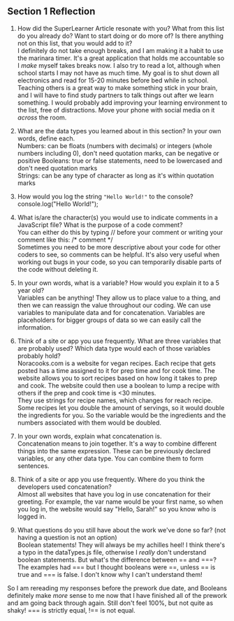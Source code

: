 ## Section 1 Reflection

1. How did the SuperLearner Article resonate with you? What from this list do you already do? Want to start doing or do more of? Is there anything not on this list, that you would add to it?  
I definitely do not take enough breaks, and I am making it a habit to use the marinara timer.  It's a great application that holds me accountable so I *make* myself takes breaks now. I also try to read a lot, although when school starts I may not have as much time.  My goal is to shut down all electronics and read for 15-20 minutes before bed while in school.  Teaching others is a great way to make something stick in your brain, and I will have to find study partners to talk things out after we learn something.  I would probably add improving your learning environment to the list, free of distractions.  Move your phone with social media on it *across* the room.

2. What are the data types you learned about in this section? In your own words, define each.  
Numbers: can be floats (numbers with decimals) or integers (whole numbers including 0), don't need quotation marks, can be negative or positive
Booleans: true or false statements, need to be lowercased and don't need quotation marks  
Strings: can be any type of character as long as it's within quotation marks  

3. How would you log the string `"Hello World!"` to the console?   
console.log("Hello World!");  

4. What is/are the character(s) you would use to indicate comments in a JavaScript file? What is the purpose of a code comment?  
You can either do this by typing // before your comment or writing your comment like this: /* comment */  
Sometimes you need to be more descriptive about your code for other coders to see, so comments can be helpful.  It's also very useful when working out bugs in your code, so you can temporarily disable parts of the code without deleting it.

5. In your own words, what is a variable? How would you explain it to a 5 year old?  
Variables can be anything! They allow us to place value to a thing, and then we can reassign the value throughout our coding. We can use variables to manipulate data and for concatenation. Variables are placeholders for bigger groups of data so we can easily call the information.   

6. Think of a site or app you use frequently. What are three variables that are probably used? Which data type would each of those variables probably hold?  
Noracooks.com is a website for vegan recipes.   Each recipe that gets posted has a time assigned to it for prep time and for cook time.  The website allows you to sort recipes based on how long it takes to prep and cook.  The website could then use a boolean to lump a recipe with others if the prep and cook time is <30 minutes.  
They use strings for recipe names, which changes for reach recipe.  
Some recipes let you double the amount of servings, so it would double the ingredients for you.  So the variable would be the ingredients and the numbers associated with them would be doubled.

7. In your own words, explain what concatenation is.  
Concatenation means to join together.  It's a way to combine different things into the same expression.  These can be previously declared variables, or any other data type. You can combine them to form sentences.  

8. Think of a site or app you use frequently. Where do you think the developers used concatenation?  
Almost all websites that have you log in use concatenation for their greeting.  For example, the var name would be your first name, so when you log in, the website would say "Hello, Sarah!" so you know who is logged in.

9. What questions do you still have about the work we've done so far? (not having a question is not an option)  
Boolean statements! They will always be my achilles heel! I think there's a typo in the dataTypes.js file, otherwise I *really* don't understand boolean statements.  But what's the difference between == and ===? The examples had === but I thought booleans were ==, unless == is true and === is false.  I don't know why I can't understand them!  

So I am rereading my responses before the prework due date, and Booleans definitely make *more* sense to me now that I have finished all of the prework and am going back through again.  Still don't feel 100%, but not quite as shaky! === is strictly equal, !== is not equal.
